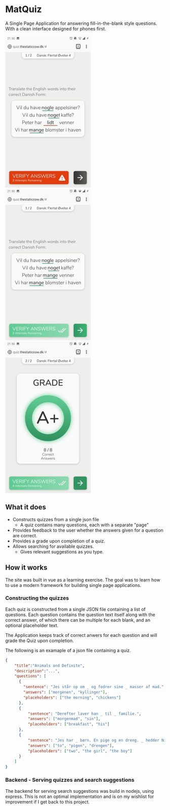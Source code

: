 # MatQuiz

A Single Page Application for answering fill-in-the-blank style questions. With a clean interface designed for phones first.

![Question Mistake](/demo/example_mistake.jpg) ![Question Correct](/demo/example_correct.jpg) ![Question Grade](/demo/example_grade.jpg)

## What it does

- Constructs quizzes from a single json file
  - A quiz contains many questions, each with a separate "page"
- Provides feedback to the user whether the answers given for a question are correct.
- Provides a grade upon completion of a quiz.
- Allows searching for available quizzes.
  - Gives relevant suggestions as you type.

## How it works

The site was built in vue as a learning exercise. The goal was to learn how to use a modern framework for building single page applications.

### Constructing the quizzes

Each quiz is constructed from a single JSON file containing a list of questions. Each question contains the question text itself along with the correct answer, of which there can be multiple for each blank, and an optional placeholder text.

The Application keeps track of correct anwers for each question and will grade the Quiz upon completion.

The following is an examaple of a json file containing a quiz.

```json
{
    "title":"Animals and Definite",
    "description":"...",
    "questions": [
      {
        "sentence": "Jes står op om _ og fodrer sine _ masser af mad.",
        "answers": ["morgenen", "kyllinger"],
        "placeholders": ["the morning", "chickens"]
      },
      {
          "sentence": "Derefter laver han _ til _ familie.",
          "answers": ["morgenmad", "sin"],
          "placeholders": ["breakfast", "his"]
      },
      {
          "sentence": "Jes har _ børn. En pige og en dreng. _ hedder Nina og _ hedder Mads.",
          "answers": ["to", "pigen", "drengen"],
          "placeholders": ["two", "the girl", "the boy"]
      }
    ]
}
```

### Backend - Serving quizzes and search suggestions

The backend for serving search suggestions was build in nodejs, using express. This is not an optimal implementation and is on my wishlist for improvement if I get back to this project.
